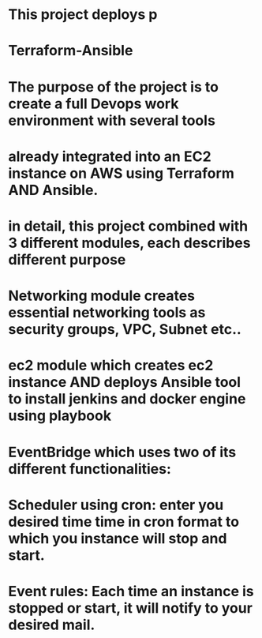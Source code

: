 # This project deploys p
# Terraform-Ansible
# The purpose of the project is to create a full Devops work environment with several tools
# already integrated into an EC2 instance on AWS using Terraform AND Ansible.
# in detail, this project combined with 3 different modules, each describes different purpose
# Networking module creates essential networking tools as security groups, VPC, Subnet etc..
# ec2 module which creates ec2 instance AND deploys Ansible tool to install jenkins and docker engine using playbook
# EventBridge which uses two of its different functionalities:
# Scheduler using cron: enter you desired time time in cron format to which you instance will stop and start.
# Event rules: Each time an instance is stopped or start, it will notify to your desired mail.
